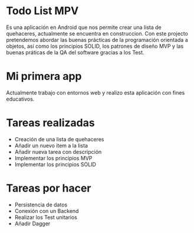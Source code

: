 # Todo List MPV
Es una aplicación en Android que nos permite crear una lista de quehaceres,
actualmente se encuentra en construccion. Con este projecto pretendemos abordar
las buenas prácticas de la programación orientada a objetos, así como los
principios SOLID, los patrones de diseño MVP y las buenas práticas de la QA del
software gracias a los Test.

# Mi primera app
Actualmente trabajo con entornos web y realizo esta aplicación con fines
educativos.

# Tareas realizadas
- Creación de una lista de quehaceres
- Añadir un nuevo item a la lista
- Añadir nueva tarea con descripción
- Implementar los principios MVP
- Implementar los principios SOLID

# Tareas por hacer
- Persistencia de datos
- Conexión con un Backend
- Realizar los Test unitarios
- Añadir Dagger
